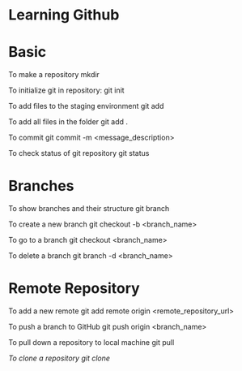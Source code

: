 # Learning Github

# Basic
To make a repository
mkdir <name>

To initialize git in repository:
git init

To add files to the staging environment
     git add  <filename>

To add all files in the folder
     git add .

To commit
git commit -m <message_description>

To check status of git repository
git status


# Branches
To show branches and their structure
git branch

To create a new branch
git checkout -b <branch_name>

To go to a branch
git checkout <branch_name>

To delete a branch
git branch -d <branch_name>



# Remote Repository
To add a new remote
git add remote origin <remote_repository_url>

To push a branch to GitHub
git push origin <branch_name>

To pull down a repository to local machine
git pull <address>

To clone a repository
git clone <address>






